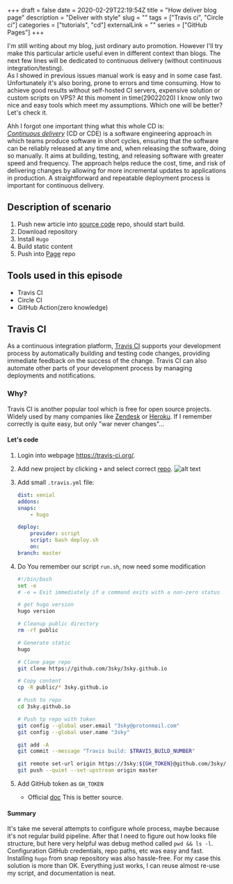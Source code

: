 +++
draft = false
date = 2020-02-29T22:19:54Z
title = "How deliver blog page"
description = "Deliver with style"
slug = ""
tags = ["Travis ci", "Circle ci"]
categories = ["tutorials", "cd"]
externalLink = ""
series = ["GitHub Pages"]
+++

I'm still writing about my blog, just ordinary auto promotion. However I'll try make this particular article useful even in different context than blogs. The next few lines will be dedicated to continuous delivery (without continuous integration/testing). \
As I showed in previous issues manual work is easy and in some case fast. Unfortunately it's also boring, prone to errors and time consuming. How to achieve good results without self-hosted CI servers, expensive solution or custom scripts on VPS? At this moment in time(29022020) I know only two nice and easy tools which meet my assumptions. Which one will be better? Let's check it.

Ahh I forgot one important thing what this whole CD is: \
[*Continuous delivery*][2] (CD or CDE) is a software engineering approach in which teams produce software in short cycles, ensuring that the software can be reliably released at any time and, when releasing the software, doing so manually. It aims at building, testing, and releasing software with greater speed and frequency. The approach helps reduce the cost, time, and risk of delivering changes by allowing for more incremental updates to applications in production. A straightforward and repeatable deployment process is important for continuous delivery.

## Description of scenario

1. Push new article into [source code][5] repo, should start build.
1. Download repository
1. Install `Hugo`
1. Build static content
1. Push into [Page][6] repo

## Tools used in this episode

- Travis CI
- Circle CI
- GitHub Action(zero knowledge)

## Travis CI

As a continuous integration platform, [Travis CI][1] supports your development process by automatically building and testing code changes, providing immediate feedback on the success of the change. Travis CI can also automate other parts of your development process by managing deployments and notifications.

### Why?

Travis CI is another popular tool which is free for open source projects. Widely used by many companies like [Zendesk][3] or [Heroku][4]. If I remember correctly is quite easy, but only "war never changes"...

#### Let's code

1. Login into webpage https://travis-ci.org/.
1. Add new project by clicking `+` and select correct [repo][5].
![alt text](/images/blog-cds-travis-add.png "Add new project")
1. Add small `.travis.yml` file:

    ```yaml
    dist: xenial
    addons:
    snaps:
        - hugo

    deploy:
        provider: script
        script: bash deploy.sh
        on:
    branch: master
    ```

1. Do You remember our script `run.sh`, now need some modification

    ```bash
    #!/bin/bash
    set -e
    # -e = Exit immediately if a command exits with a non-zero status

    # get hugo version
    hugo version

    # Cleanup public directory
    rm -rf public

    # Generate static
    hugo

    # Clone page repo
    git clone https://github.com/3sky/3sky.github.io

    # Copy content
    cp -R public/* 3sky.github.io

    # Push to repo
    cd 3sky.github.io

    # Push tp repo with token
    git config --global user.email "3sky@protonmail.com"
    git config --global user.name "3sky"

    git add -A
    git commit --message "Travis build: $TRAVIS_BUILD_NUMBER"

    git remote set-url origin https://3sky:${GH_TOKEN}@github.com/3sky/3sky.github.io.git >/dev/null 2>&1
    git push --quiet --set-upstream origin master
    ```

1. Add GitHub token as `GH_TOKEN`

    - Official [doc][7] This is better source.

#### Summary

It's take me several attempts to configure whole process, maybe because it's not regular build pipeline. After that I need to figure out how looks file structure, but here very helpful was debug method called `pwd && ls -l`. Configuration GitHub credentials, repo paths, etc was easy and fast. Installing `hugo` from snap repository was also hassle-free. For my case this solution is more than OK. Everything just works, I can reuse almost re-use my script, and documentation is neat.

[1]: https://travis-ci.org/
[2]: https://en.wikipedia.org/wiki/Continuous_delivery
[3]: https://www.zendesk.com/
[4]: https://www.heroku.com/
[5]: https://github.com/3sky/blog-src
[6]: https://github.com/3sky/3sky.github.io
[7]: https://docs.travis-ci.com/user/environment-variables/#defining-variables-in-repository-settings